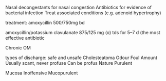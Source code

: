 Nasal decongestants for nasal congestion
Antibiotics for evidence of bacterial infection
Treat associated conditions (e.g. adenoid hypertrophy)

treatment:
	amoxycillin 500/750mg bd

amoxycillin/potassium clavulanate 875/125 mg (o) tds for 5–7 d (the
most effective antibiotic


Chronic OM

types of discharge: safe and unsafe
Cholesteatoma  Odour Foul  Amount Usually scant, never profuse Can be profus Nature Purulent 

Mucosa  Inoffensive Mucopurulent